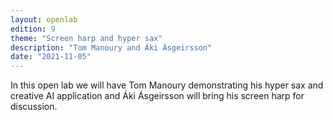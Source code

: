 ```yaml
---
layout: openlab
edition: 9
theme: "Screen harp and hyper sax"
description: "Tom Manoury and Áki Ásgeirsson"
date: "2021-11-05"
---
```


In this open lab we will have Tom Manoury demonstrating his hyper sax and creative AI application and Áki Ásgeirsson will bring his screen harp for discussion.
